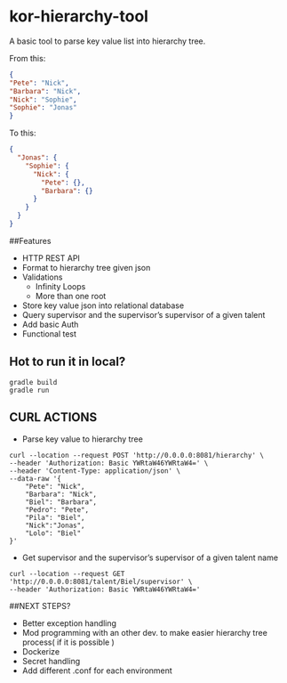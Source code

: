 # kor-hierarchy-tool
A basic tool to parse key value list into hierarchy tree.

From this:

```json
{
"Pete": "Nick",
"Barbara": "Nick",
"Nick": "Sophie",
"Sophie": "Jonas"
}
```

To this:
```json
{
  "Jonas": {
    "Sophie": {
      "Nick": {
        "Pete": {},
        "Barbara": {}
      }
    }
  }
}
```

##Features

* HTTP REST API
* Format to hierarchy tree given json
* Validations
  * Infinity Loops
  * More than one root
* Store key value json into relational database
* Query supervisor and the supervisor’s supervisor of a given talent
* Add basic Auth
* Functional test

## Hot to run it in local?

```
gradle build
gradle run
```

## CURL ACTIONS

* Parse key value to hierarchy tree
```curl
curl --location --request POST 'http://0.0.0.0:8081/hierarchy' \
--header 'Authorization: Basic YWRtaW46YWRtaW4=' \
--header 'Content-Type: application/json' \
--data-raw '{
    "Pete": "Nick",
    "Barbara": "Nick",
    "Biel": "Barbara",
    "Pedro": "Pete",
    "Pila": "Biel",
    "Nick":"Jonas",
    "Lolo": "Biel"
}'
```
* Get supervisor and the supervisor’s supervisor of a given talent name
```curl
curl --location --request GET 'http://0.0.0.0:8081/talent/Biel/supervisor' \
--header 'Authorization: Basic YWRtaW46YWRtaW4='
```

##NEXT STEPS?

* Better exception handling
* Mod programming with an other dev. to make easier hierarchy tree process( if it is possible )
* Dockerize
* Secret handling
* Add different .conf for each environment


